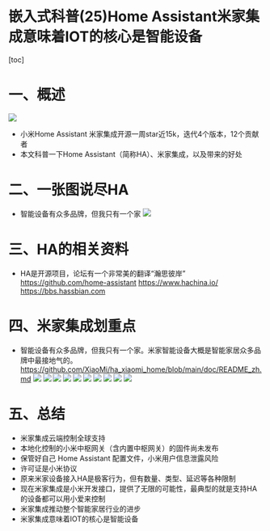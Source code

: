 嵌入式科普(25)Home Assistant米家集成意味着IOT的核心是智能设备
===
[toc]
# 一、概述
![](./images/xiaomiha.png)
- 小米Home Assistant 米家集成开源一周star近15k，迭代4个版本，12个贡献者
- 本文科普一下Home Assistant（简称HA）、米家集成，以及带来的好处

# 二、一张图说尽HA
- 智能设备有众多品牌，但我只有一个家
![](./images/Homeassistnt.png)

# 三、HA的相关资料
- HA是开源项目，论坛有一个非常美的翻译“瀚思彼岸”
    https://github.com/home-assistant
    https://www.hachina.io/
    https://bbs.hassbian.com


# 四、米家集成划重点
- 智能设备有众多品牌，但我只有一个家。米家智能设备大概是智能家居众多品牌中最接地气的。
https://github.com/XiaoMi/ha_xiaomi_home/blob/main/doc/README_zh.md
![](./images/ha_xiaomi_home1.png)
![](./images/ha_xiaomi_home2.png)
![](./images/ha_xiaomi_home3.png)
![](./images/ha_xiaomi_home4.png)
![](./images/ha_xiaomi_home5.png)
![](./images/ha_xiaomi_home6.png)
![](./images/ha_xiaomi_home7.png)
![](./images/ha1.jpg)
![](./images/ha2.jpg)
![](./images/ha3.jpg)

# 五、总结
- 米家集成云端控制全球支持
- 本地化控制的小米中枢网关（含内置中枢网关）的固件尚未发布
- 保管好自己 Home Assistant 配置文件，小米用户信息泄露风险
- 许可证是小米协议
- 原来米家设备接入HA是极客行为，但有数量、类型、延迟等各种限制
- 现在米家集成是小米开发接口，提供了无限的可能性，最典型的就是支持HA的设备都可以用小爱来控制
- 米家集成推动整个智能家居行业的进步
- 米家集成意味着IOT的核心是智能设备